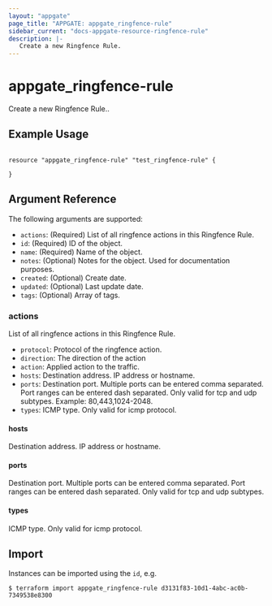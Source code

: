 ```yaml
---
layout: "appgate"
page_title: "APPGATE: appgate_ringfence-rule"
sidebar_current: "docs-appgate-resource-ringfence-rule"
description: |-
   Create a new Ringfence Rule.
---
```


# appgate_ringfence-rule

Create a new Ringfence Rule..

## Example Usage

```hcl

resource "appgate_ringfence-rule" "test_ringfence-rule" {

}

```

## Argument Reference

The following arguments are supported:


* `actions`: (Required) List of all ringfence actions in this Ringfence Rule.
* `id`: (Required) ID of the object.
* `name`: (Required) Name of the object.
* `notes`: (Optional) Notes for the object. Used for documentation purposes.
* `created`: (Optional) Create date.
* `updated`: (Optional) Last update date.
* `tags`: (Optional) Array of tags.


### actions
List of all ringfence actions in this Ringfence Rule.

* `protocol`: Protocol of the ringfence action.
* `direction`: The direction of the action
* `action`: Applied action to the traffic.
* `hosts`: Destination address. IP address or hostname.
* `ports`: Destination port. Multiple ports can be entered comma separated. Port ranges can be entered dash separated. Only valid for tcp and udp subtypes. Example: 80,443,1024-2048.
* `types`: ICMP type. Only valid for icmp protocol.
#### hosts
Destination address. IP address or hostname.
#### ports
Destination port. Multiple ports can be entered comma separated. Port ranges can be entered dash separated. Only valid for tcp and udp subtypes.
#### types
ICMP type. Only valid for icmp protocol.



## Import

Instances can be imported using the `id`, e.g.

```
$ terraform import appgate_ringfence-rule d3131f83-10d1-4abc-ac0b-7349538e8300
```
